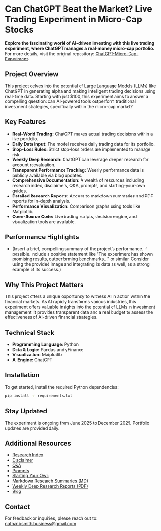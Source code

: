 # Can ChatGPT Beat the Market? Live Trading Experiment in Micro-Cap Stocks

**Explore the fascinating world of AI-driven investing with this live trading experiment, where ChatGPT manages a real-money micro-cap portfolio.**  For more details, visit the original repository: [ChatGPT-Micro-Cap-Experiment](https://github.com/LuckyOne7777/ChatGPT-Micro-Cap-Experiment).

## Project Overview

This project delves into the potential of Large Language Models (LLMs) like ChatGPT in generating alpha and making intelligent trading decisions using real-time data. Starting with just $100, this experiment aims to answer a compelling question: can AI-powered tools outperform traditional investment strategies, specifically within the micro-cap market?

## Key Features

*   **Real-World Trading:**  ChatGPT makes actual trading decisions within a live portfolio.
*   **Daily Data Input:** The model receives daily trading data for its portfolio.
*   **Stop-Loss Rules:** Strict stop-loss orders are implemented to manage risk.
*   **Weekly Deep Research:**  ChatGPT can leverage deeper research for account reevaluation.
*   **Transparent Performance Tracking:** Weekly performance data is publicly available via blog updates.
*   **Comprehensive Documentation:** A wealth of resources including research index, disclaimers, Q&A, prompts, and starting-your-own guides.
*   **Detailed Research Reports:** Access to markdown summaries and PDF reports for in-depth analysis.
*   **Performance Visualization:** Comparison graphs using tools like Matplotlib.
*   **Open-Source Code:** Live trading scripts, decision engine, and visualization tools are available.

## Performance Highlights

*   (Insert a brief, compelling summary of the project's performance.  If possible, include a positive statement like "The experiment has shown promising results, outperforming benchmarks..." or similar. Consider using the provided image and integrating its data as well, as a strong example of its success.)

## Why This Project Matters

This project offers a unique opportunity to witness AI in action within the financial markets. As AI rapidly transforms various industries, this experiment offers valuable insights into the potential of LLMs in investment management.  It provides transparent data and a real budget to assess the effectiveness of AI-driven financial strategies.

## Technical Stack

*   **Programming Language:** Python
*   **Data & Logic:** Pandas and yFinance
*   **Visualization:** Matplotlib
*   **AI Engine:** ChatGPT

## Installation

To get started, install the required Python dependencies:

```bash
pip install -r requirements.txt
```

## Stay Updated

The experiment is ongoing from June 2025 to December 2025.  Portfolio updates are provided daily.

## Additional Resources

*   [Research Index](https://github.com/LuckyOne7777/ChatGPT-Micro-Cap-Experiment/blob/main/Experiment%20Details/Deep%20Research%20Index.md)
*   [Disclaimer](https://github.com/LuckyOne7777/ChatGPT-Micro-Cap-Experiment/blob/main/Experiment%20Details/Disclaimer.md)
*   [Q&A](https://github.com/LuckyOne7777/ChatGPT-Micro-Cap-Experiment/blob/main/Experiment%20Details/Q%26A.md)
*   [Prompts](https://github.com/LuckyOne7777/ChatGPT-Micro-Cap-Experiment/blob/main/Experiment%20Details/Prompts.md)
*   [Starting Your Own](https://github.com/LuckyOne7777/ChatGPT-Micro-Cap-Experiment/blob/main/Start%20Your%20Own/README.md)
*   [Markdown Research Summaries (MD)](https://github.com/LuckyOne7777/ChatGPT-Micro-Cap-Experiment/tree/main/Weekly%20Deep%20Research%20(MD))
*   [Weekly Deep Research Reports (PDF)](https://github.com/LuckyOne7777/ChatGPT-Micro-Cap-Experiment/tree/main/Weekly%20Deep%20Research%20(PDF))
*   [Blog](https://substack.com/@nathanbsmith?utm_source=edit-profile-page)

## Contact

For feedback or inquiries, please reach out to: nathanbsmith.business@gmail.com